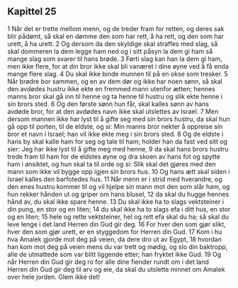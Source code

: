 ## Kapittel 25

1 Når det er trette mellom menn, og de treder fram for retten, og deres sak blir pådømt, så skal en dømme den som har rett, å ha rett, og den som har urett, å ha urett.
2 Og dersom da den skyldige skal straffes med slag, så skal dommeren la dem legge ham ned og i sitt påsyn la dem gi ham så mange slag som svarer til hans brøde.
3 Førti slag kan han la dem gi ham, men ikke flere, for at din bror ikke skal bli vanæret i dine øyne ved å få enda mange flere slag.
4 Du skal ikke binde munnen til på en okse som tresker.
5 Når brødre bor sammen, og en av dem dør og ikke har noen sønn, så skal den avdødes hustru ikke ekte en fremmed mann utenfor ætten; hennes manns bror skal gå inn til henne og ta henne til hustru og slik ekte henne i sin brors sted.
6 Og den første sønn hun får, skal kalles sønn av hans avdøde bror, for at den avdødes navn ikke skal utslettes av Israel.
7 Men dersom mannen ikke har lyst til å gifte seg med sin brors hustru, da skal hun gå opp til porten, til de eldste, og si: Min manns bror nekter å oppreise sin bror et navn i Israel; han vil ikke ekte meg i sin brors sted.
8 Og de eldste i hans by skal kalle ham for seg og tale til ham; holder han da fast ved sitt og sier: Jeg har ikke lyst til å gifte meg med henne,
9 da skal hans brors hustru trede fram til ham for de eldstes øyne og dra skoen av hans fot og spytte ham i ansiktet, og hun skal ta til orde og si: Slik skal det gjøres med den mann som ikke vil bygge opp igjen sin brors hus.
10 Og hans ætt skal siden i Israel kalles den barfotedes hus.
11 Når menn er i strid med hverandre, og den enes hustru kommer til og vil hjelpe sin mann mot den som slår ham, og hun rekker hånden ut og griper om hans blusel,
12 da skal du hugge hennes hånd av, du skal ikke spare henne.
13 Du skal ikke ha to slags vektsteiner i din pung, en stor og en liten;
14 du skal ikke ha to slags efa i ditt hus, en stor og en liten;
15 hele og rette vektsteiner, hel og rett efa skal du ha; så skal du leve lenge i det land Herren din Gud gir deg.
16 For hver den som gjør slikt, hver den som gjør urett, er en styggedom for Herren din Gud.
17 Kom i hu hva Amalek gjorde mot deg på veien, da dere dro ut av Egypt,
18 hvordan han kom mot deg på veien mens du var trett og mødig, og slo din baktropp, alle de utmattede som var blitt liggende etter; han fryktet ikke Gud.
19 Og når Herren din Gud gir deg ro for alle dine fiender rundt om i det land Herren din Gud gir deg til arv og eie, da skal du utslette minnet om Amalek over hele jorden. Glem ikke det!
